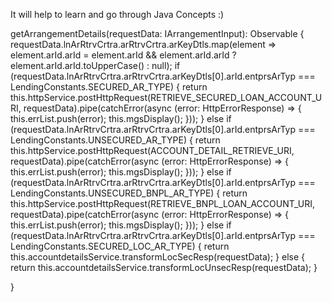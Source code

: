 It will help to learn and go through Java Concepts :)

getArrangementDetails(requestData: IArrangementInput): Observable<any> {
    requestData.lnArRtrvCrtra.arRtrvCrtra.arKeyDtls.map(element => element.arId.arId = element.arId && element.arId.arId ? element.arId.arId.toUpperCase() : null);
    if (requestData.lnArRtrvCrtra.arRtrvCrtra.arKeyDtls[0].arId.entprsArTyp === LendingConstants.SECURED_AR_TYPE) {
      return this.httpService.postHttpRequest(RETRIEVE_SECURED_LOAN_ACCOUNT_URI, requestData).pipe(catchError(async (error: HttpErrorResponse) =>  {
        this.errList.push(error);
        this.mgsDisplay();
      }));
    } else if (requestData.lnArRtrvCrtra.arRtrvCrtra.arKeyDtls[0].arId.entprsArTyp === LendingConstants.UNSECURED_AR_TYPE) {
      return this.httpService.postHttpRequest(ACCOUNT_DETAIL_RETRIEVE_URI, requestData).pipe(catchError(async (error: HttpErrorResponse) =>  {
        this.errList.push(error);
        this.mgsDisplay();
      }));
    } else if (requestData.lnArRtrvCrtra.arRtrvCrtra.arKeyDtls[0].arId.entprsArTyp === LendingConstants.UNSECURED_BNPL_AR_TYPE) {
      return this.httpService.postHttpRequest(RETRIEVE_BNPL_LOAN_ACCOUNT_URI, requestData).pipe(catchError(async (error: HttpErrorResponse) =>  {
        this.errList.push(error);
        this.mgsDisplay();
      }));
    } else if (requestData.lnArRtrvCrtra.arRtrvCrtra.arKeyDtls[0].arId.entprsArTyp === LendingConstants.SECURED_LOC_AR_TYPE) {
      return this.accountdetailsService.transformLocSecResp(requestData);
    } else {
      return this.accountdetailsService.transformLocUnsecResp(requestData);
    }

  }
